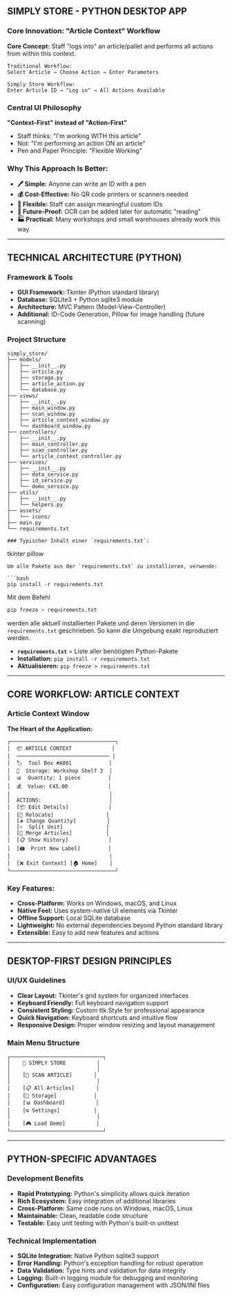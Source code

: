 ## SIMPLY STORE - PYTHON DESKTOP APP

### Core Innovation: "Article Context" Workflow
**Core Concept:** Staff "logs into" an article/pallet and performs all actions from within this context.

```
Traditional Workflow:
Select Article → Choose Action → Enter Parameters

Simply Store Workflow:
Enter Article ID → "Log in" → All Actions Available
```

### Central UI Philosophy
**"Context-First" instead of "Action-First"**
- Staff thinks: "I'm working WITH this article"
- Not: "I'm performing an action ON an article"
- Pen and Paper Principle: "Flexible Working"

### Why This Approach Is Better:
- **🖊️ Simple:** Anyone can write an ID with a pen
- **💰 Cost-Effective:** No QR code printers or scanners needed
- **🔧 Flexible:** Staff can assign meaningful custom IDs
- **📱 Future-Proof:** OCR can be added later for automatic "reading"
- **🏭 Practical:** Many workshops and small warehouses already work this way

---

## TECHNICAL ARCHITECTURE (PYTHON)

### Framework & Tools
- **GUI Framework:** Tkinter (Python standard library)
- **Database:** SQLite3 + Python sqlite3 module
- **Architecture:** MVC Pattern (Model-View-Controller)
- **Additional:** ID-Code Generation, Pillow for image handling (future scanning)

### Project Structure
```
simply_store/
├── models/
│   ├── __init__.py
│   ├── article.py
│   ├── storage.py
│   ├── article_action.py
│   └── database.py
├── views/
│   ├── __init__.py
│   ├── main_window.py
│   ├── scan_window.py
│   ├── article_context_window.py
│   └── dashboard_window.py
├── controllers/
│   ├── __init__.py
│   ├── main_controller.py
│   ├── scan_controller.py
│   └── article_context_controller.py
├── services/
│   ├── __init__.py
│   ├── data_service.py
│   ├── id_service.py
│   └── demo_service.py
├── utils/
│   ├── __init__.py
│   └── helpers.py
├── assets/
│   └── icons/
├── main.py
└── requirements.txt

### Typischer Inhalt einer `requirements.txt`:
```
tkinter
pillow
```
Um alle Pakete aus der `requirements.txt` zu installieren, verwende:

```bash
pip install -r requirements.txt
```
Mit dem Befehl

```bash
pip freeze > requirements.txt
```

werden alle aktuell installierten Pakete und deren Versionen in die `requirements.txt` geschrieben. So kann die Umgebung exakt reproduziert werden.

- **`requirements.txt`** = Liste aller benötigten Python-Pakete
- **Installation:** `pip install -r requirements.txt`
- **Aktualisieren:** `pip freeze > requirements.txt`



---

## CORE WORKFLOW: ARTICLE CONTEXT

### Article Context Window
**The Heart of the Application:**

```
┌──────────────────────────────────┐
│  📦 ARTICLE CONTEXT             │
│  ────────────────────────────── │
│  🏷️  Tool Box #A001            │
│  📍  Storage: Workshop Shelf 3  │
│  📊  Quantity: 1 piece         │
│  💰  Value: €45.00             │
│                                │
│  ACTIONS:                      │
│  [📦 Edit Details]             │
│  [📍 Relocate]                 │
│  [➕ Change Quantity]          │
│  [✂️  Split Unit]              │
│  [🔄 Merge Articles]           │
│  [📋 Show History]             │
│  [🖨️  Print New Label]         │
│                                │
│  [❌ Exit Context] [🏠 Home]    │
└──────────────────────────────────┘
```

### Key Features:
- **Cross-Platform:** Works on Windows, macOS, and Linux
- **Native Feel:** Uses system-native UI elements via Tkinter
- **Offline Support:** Local SQLite database
- **Lightweight:** No external dependencies beyond Python standard library
- **Extensible:** Easy to add new features and actions

---

## DESKTOP-FIRST DESIGN PRINCIPLES

### UI/UX Guidelines
- **Clear Layout:** Tkinter's grid system for organized interfaces
- **Keyboard Friendly:** Full keyboard navigation support
- **Consistent Styling:** Custom ttk.Style for professional appearance
- **Quick Navigation:** Keyboard shortcuts and intuitive flow
- **Responsive Design:** Proper window resizing and layout management

### Main Menu Structure
```
┌──────────────────────────────┐
│    📱 SIMPLY STORE          │
│                            │
│    [📱 SCAN ARTICLE]       │
│                            │
│    [📋 All Articles]       │
│    [🏪 Storage]            │
│    [📊 Dashboard]          │
│    [⚙️ Settings]           │
│                            │
│    [🎮 Load Demo]          │
└──────────────────────────────┘
```

---

## PYTHON-SPECIFIC ADVANTAGES

### Development Benefits
- **Rapid Prototyping:** Python's simplicity allows quick iteration
- **Rich Ecosystem:** Easy integration of additional libraries
- **Cross-Platform:** Same code runs on Windows, macOS, Linux
- **Maintainable:** Clean, readable code structure
- **Testable:** Easy unit testing with Python's built-in unittest

### Technical Implementation
- **SQLite Integration:** Native Python sqlite3 support
- **Error Handling:** Python's exception handling for robust operation
- **Data Validation:** Type hints and validation for data integrity
- **Logging:** Built-in logging module for debugging and monitoring
- **Configuration:** Easy configuration management with JSON/INI files